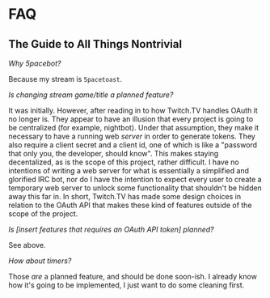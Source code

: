 FAQ
===

The Guide to All Things Nontrivial
---------------------------------

*Why 5pacebot?*

Because my stream is `5pacetoast`.

*Is changing stream game/title a planned feature?*

It was initially. However, after reading in to how Twitch.TV handles OAuth it no longer is. They appear to have an illusion that every project is going to be centralized (for example, nightbot). Under that assumption, they make it necessary to have a running web _server_ in order to generate tokens. They also require a client secret and a client id, one of which is like a "password that only you, the developer, should know". This makes staying decentalized, as is the scope of this project, rather difficult. I have no intentions of writing a web server for what is essentially a simplified and glorified IRC bot, nor do I have the intention to expect every user to create a temporary web server to unlock some functionality that shouldn't be hidden away this far in. In short, Twitch.TV has made some design choices in relation to the OAuth API that makes these kind of features outside of the scope of the project.

*Is [insert features that requires an OAuth API token] planned?*

See above.

*How about timers?*

Those _are_ a planned feature, and should be done soon-ish. I already know how it's going to be implemented, I just want to do some cleaning first.
